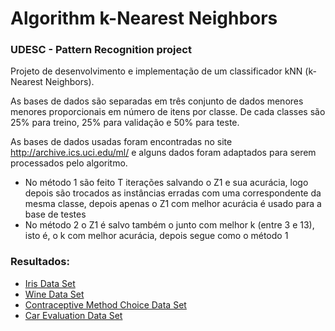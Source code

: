# Algorithm k-Nearest Neighbors
### UDESC - Pattern Recognition project

Projeto de desenvolvimento e implementação de um classificador kNN (k-Nearest Neighbors).

As bases de dados são separadas em três conjunto de dados menores menores proporcionais em número de itens por classe.
De cada classes são 25% para treino, 25% para validação e 50% para teste.

As bases de dados usadas foram encontradas no site http://archive.ics.uci.edu/ml/ e alguns dados foram adaptados para serem processados pelo algoritmo.

- No método 1 são feito T iterações salvando o Z1 e sua acurácia, logo depois são trocados as instâncias erradas com uma correspondente da mesma classe, depois apenas o Z1 com melhor acurácia é usado para a base de testes
- No método 2 o Z1 é salvo também o junto com melhor k (entre 3 e 13), isto é, o k com melhor acurácia, depois segue como o método 1

### Resultados:
- [Iris Data Set](/k-nearest-neighbors/result/iris.md)
- [Wine Data Set](/k-nearest-neighbors/result/wine.md)
- [Contraceptive Method Choice Data Set](/k-nearest-neighbors/result/cmc.md)
- [Car Evaluation Data Set](/k-nearest-neighbors/result/car-evaluation.md)
